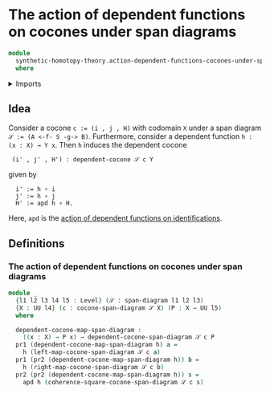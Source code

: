 # The action of dependent functions on cocones under span diagrams

```agda
module
  synthetic-homotopy-theory.action-dependent-functions-cocones-under-span-diagrams
  where
```

<details><summary>Imports</summary>

```agda
open import foundation.action-on-identifications-dependent-functions
open import foundation.dependent-pair-types
open import foundation.span-diagrams
open import foundation.universe-levels

open import synthetic-homotopy-theory.cocones-under-span-diagrams
open import synthetic-homotopy-theory.dependent-cocones-under-span-diagrams
```

</details>

## Idea

Consider a cocone `c := (i , j , H)` with codomain `X` under a span diagram `𝒮 := (A <-f- S -g-> B)`. Furthermore, consider a dependent function `h : (x : X) → Y x`. Then `h` induces the dependent cocone

```text
 (i' , j' , H') : dependent-cocone 𝒮 c Y
```

given by

```text
  i' := h ∘ i
  j' := h ∘ j
  H' := apd h ∘ H.
```

Here, `apd` is the [action of dependent functions on identifications](foundation.action-on-identifications-dependent-functions.md).

## Definitions

### The action of dependent functions on cocones under span diagrams

```agda
module _
  {l1 l2 l3 l4 l5 : Level} (𝒮 : span-diagram l1 l2 l3)
  {X : UU l4} (c : cocone-span-diagram 𝒮 X) (P : X → UU l5)
  where

  dependent-cocone-map-span-diagram :
    ((x : X) → P x) → dependent-cocone-span-diagram 𝒮 c P
  pr1 (dependent-cocone-map-span-diagram h) a =
    h (left-map-cocone-span-diagram 𝒮 c a)
  pr1 (pr2 (dependent-cocone-map-span-diagram h)) b =
    h (right-map-cocone-span-diagram 𝒮 c b)
  pr2 (pr2 (dependent-cocone-map-span-diagram h)) s =
    apd h (coherence-square-cocone-span-diagram 𝒮 c s)
```
